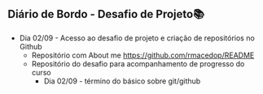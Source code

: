 ##  Diário de Bordo - Desafio de Projeto:books:

- Dia 02/09 - Acesso ao desafio de projeto e criação de repositórios no Github 
  - Repositório com About me https://github.com/rmacedop/README
  - Repositório do desafio para acompanhamento de progresso do curso 
    - Dia 02/09 - término do básico sobre git/github
